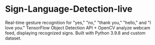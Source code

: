 # Sign-Language-Detection-live
Real-time gesture recognition for "yes," "no," "thank you," "hello," and "I love you." TensorFlow Object Detection API + OpenCV analyze webcam feed, displaying recognized signs. Built with Python 3.9.8 and custom dataset. 
